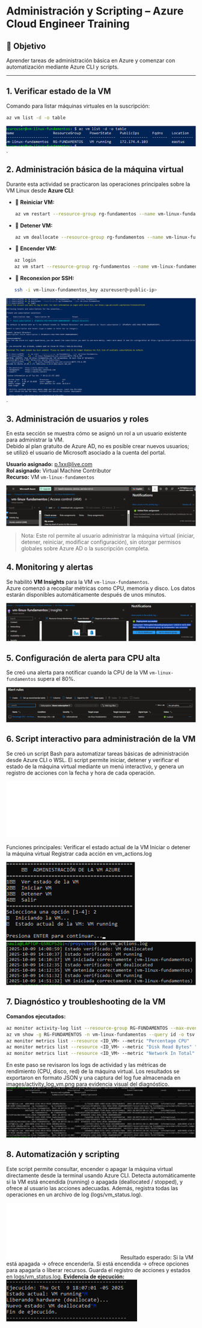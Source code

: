 # Administración y Scripting – Azure Cloud Engineer Training

## 🎯 Objetivo
Aprender tareas de administración básica en Azure y comenzar con automatización mediante Azure CLI y scripts.

---

## 1. Verificar estado de la VM

Comando para listar máquinas virtuales en la suscripción:

```bash
az vm list -d -o table
```
![Estado VM](images/estado_vm.png).


## 2. Administración básica de la máquina virtual

Durante esta actividad se practicaron las operaciones principales sobre la VM Linux desde **Azure CLI**:

- 🔄 **Reiniciar VM:**
  ```bash
  az vm restart --resource-group rg-fundamentos --name vm-linux-fundamentos

- 🔄 **Detener VM:**
  ```bash
  az vm deallocate --resource-group rg-fundamentos --name vm-linux-fundamentos
  ```
- 🔄 **Encender VM:**
 ```bash
    az login
    az vm start --resource-group rg-fundamentos --name vm-linux-fundamentos
 ```
- 🔄 **Reconexion por SSH:**
 ```bash
    ssh -i vm-linux-fundamentos_key azureuser@<public-ip>
 ``` 
![Admon](images/captura_admon.png).

## 3. Administración de usuarios y roles

En esta sección se muestra cómo se asignó un rol a un usuario existente para administrar la VM.  
Debido al plan gratuito de Azure AD, no es posible crear nuevos usuarios; se utilizó el usuario de Microsoft asociado a la cuenta del portal.

**Usuario asignado:** p.1xx@live.com  
**Rol asignado:** Virtual Machine Contributor  
**Recurso:** VM `vm-linux-fundamentos`

![Asignación de rol a usuario](images/rol_asignado.png)

> Nota: Este rol permite al usuario administrar la máquina virtual (iniciar, detener, reiniciar, modificar configuración), sin otorgar permisos globales sobre Azure AD o la suscripción completa.

## 4. Monitoring y alertas

Se habilitó **VM Insights** para la VM `vm-linux-fundamentos`.  
Azure comenzó a recopilar métricas como CPU, memoria y disco. Los datos estarán disponibles automáticamente después de unos minutos.

![Habilitación de Insights](images/monitoring_vm.png)

## 5. Configuración de alerta para CPU alta

Se creó una alerta para notificar cuando la CPU de la VM `vm-linux-fundamentos` supera el 80%.

![Alerta CPU creada](images/alerta_cpu.png)

## 6. Script interactivo para administración de la VM

Se creó un script Bash para automatizar tareas básicas de administración desde Azure CLI o WSL.
El script permite iniciar, detener y verificar el estado de la máquina virtual mediante un menú interactivo, y genera un registro de acciones con la fecha y hora de cada operación.

![vm_admon.sh:](scripts/vm_admin.sh)

Funciones principales:
Verificar el estado actual de la VM
Iniciar o detener la máquina virtual
Registrar cada acción en vm_actions.log

![](images/vm_control.png) ![](images/action_logs.png)

## 7. Diagnóstico y troubleshooting de la VM

**Comandos ejecutados:**
```bash
az monitor activity-log list --resource-group RG-FUNDAMENTOS --max-events 10 --output table
az vm show -g RG-FUNDAMENTOS -n vm-linux-fundamentos --query id -o tsv
az monitor metrics list --resource <ID_VM> --metric "Percentage CPU"
az monitor metrics list --resource <ID_VM> --metric "Disk Read Bytes" "Disk Write Bytes"
az monitor metrics list --resource <ID_VM> --metric "Network In Total" "Network Out Total"
```

En este paso se revisaron los logs de actividad y las métricas de rendimiento (CPU, disco, red) de la máquina virtual.
Los resultados se exportaron en formato JSON y una captura del log fue almacenada en images/activity_log_vm.png para evidencia visual del diagnóstico.
![activity_log](images/activity_log_vm.png)

## 8. Automatización y scripting

Este script permite consultar, encender o apagar la máquina virtual directamente desde la terminal usando Azure CLI.
Detecta automáticamente si la VM está encendida (running) o apagada (deallocated / stopped), y ofrece al usuario las acciones adecuadas.
Además, registra todas las operaciones en un archivo de log (logs/vm_status.log).

![vm_sttaus.sh](scripts/vm_status.sh)
Resultado esperado:
Si la VM está apagada → ofrece encenderla.
Si está encendida → ofrece opciones para apagarla o liberar recursos.
Guarda el registro de acciones y estados en logs/vm_status.log.
**Evidencia de ejecución:**  
![Ejecución del script](images/vm_status_exe.png)
